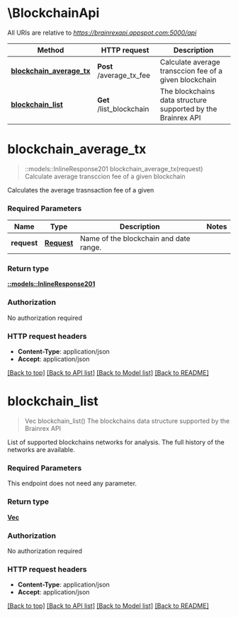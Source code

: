 # \BlockchainApi

All URIs are relative to *https://brainrexapi.appspot.com:5000/api*

Method | HTTP request | Description
------------- | ------------- | -------------
[**blockchain_average_tx**](BlockchainApi.md#blockchain_average_tx) | **Post** /average_tx_fee | Calculate average transccion fee of a given blockchain
[**blockchain_list**](BlockchainApi.md#blockchain_list) | **Get** /list_blockchain | The blockchains data structure supported by the Brainrex API


# **blockchain_average_tx**
> ::models::InlineResponse201 blockchain_average_tx(request)
Calculate average transccion fee of a given blockchain

Calculates the average trasnsaction fee of a given 

### Required Parameters

Name | Type | Description  | Notes
------------- | ------------- | ------------- | -------------
  **request** | [**Request**](Request.md)| Name of the blockchain and date range. | 

### Return type

[**::models::InlineResponse201**](inline_response_201.md)

### Authorization

No authorization required

### HTTP request headers

 - **Content-Type**: application/json
 - **Accept**: application/json

[[Back to top]](#) [[Back to API list]](../README.md#documentation-for-api-endpoints) [[Back to Model list]](../README.md#documentation-for-models) [[Back to README]](../README.md)

# **blockchain_list**
> Vec<Value> blockchain_list()
The blockchains data structure supported by the Brainrex API

List of supported blockchains networks for analysis. The full history of the networks are available.

### Required Parameters
This endpoint does not need any parameter.

### Return type

[**Vec<Value>**](Value.md)

### Authorization

No authorization required

### HTTP request headers

 - **Content-Type**: application/json
 - **Accept**: application/json

[[Back to top]](#) [[Back to API list]](../README.md#documentation-for-api-endpoints) [[Back to Model list]](../README.md#documentation-for-models) [[Back to README]](../README.md)

